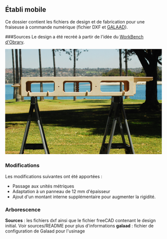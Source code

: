 ## Établi mobile

Ce dossier contient les fichiers de design et de fabrication pour une fraiseuse à commande numérique (fichier DXF et [GALAAD](http://www.galaad.net/home-fra.html "Site du soft Galaad")).

###Sources
Le design a été recréé à partir de l'idée du [WorkBench d'Obrary](http://obrary.com/products/makerbench-series-3 "Workbench d'Obrary").

![illustration Établi d'Obrary](atelier/etabli-90Long-versionSDM/DSC_0294_1024x1024.jpg)

### Modifications
Les modifications suivantes ont été apportées :
* Passage aux unités métriques
* Adaptation à un panneau de 12 mm d'épaisseur
* Ajout d'un montant interne supplémentaire pour augmenter la rigidité.

### Arborescence
**Sources** : les fichiers dxf ainsi que le fichier freeCAD contenant le design initial. Voir sources/README pour plus d'informations
**galaad** : fichier de configuration de Galaad pour l'usinage

